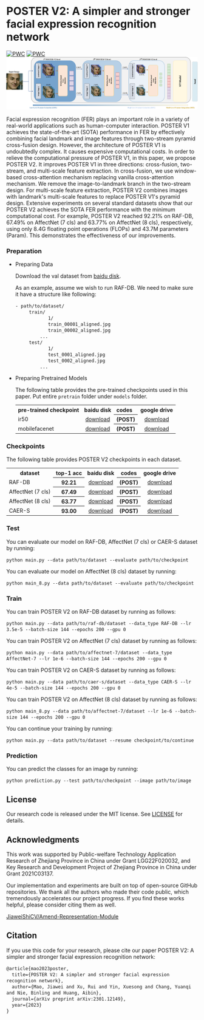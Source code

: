 # POSTER V2: A simpler and stronger facial expression recognition network 

[![PWC](https://img.shields.io/endpoint.svg?url=https://paperswithcode.com/badge/poster-v2-a-simpler-and-stronger-facial/facial-expression-recognition-on-affectnet)](https://paperswithcode.com/sota/facial-expression-recognition-on-affectnet?p=poster-v2-a-simpler-and-stronger-facial)
[![PWC](https://img.shields.io/endpoint.svg?url=https://paperswithcode.com/badge/poster-v2-a-simpler-and-stronger-facial/facial-expression-recognition-on-raf-db)](https://paperswithcode.com/sota/facial-expression-recognition-on-raf-db?p=poster-v2-a-simpler-and-stronger-facial)
![fig1](./figures/fig1.png)

Facial expression recognition (FER) plays an important role in a variety of real-world applications such as human-computer interaction. 
POSTER V1 achieves the state-of-the-art (SOTA) performance in FER by effectively combining facial landmark and image features through two-stream pyramid cross-fusion design. 
However, the architecture of POSTER V1 is undoubtedly complex. It causes expensive computational costs. 
In order to relieve the computational pressure of POSTER V1, in this paper, we propose POSTER V2. 
It improves POSTER V1 in three directions: cross-fusion, two-stream, and multi-scale feature extraction. 
In cross-fusion, we use window-based cross-attention mechanism replacing vanilla cross-attention mechanism. 
We remove the image-to-landmark branch in the two-stream design. 
For multi-scale feature extraction, POSTER V2 combines images with landmark's multi-scale features to replace POSTER V1's pyramid design. 
Extensive experiments on several standard datasets show that our POSTER V2 achieves the SOTA FER performance with the minimum computational cost. 
For example, POSTER V2 reached 92.21% on RAF-DB, 67.49% on AffectNet (7 cls) and 63.77% on AffectNet (8 cls), respectively, using only 8.4G floating point operations (FLOPs) and 43.7M parameters (Param). 
This demonstrates the effectiveness of our improvements. 
### Preparation
- Preparing Data

  Download the val dataset from [baidu disk](https://pan.baidu.com/s/1OF6ldYQXpCaAyj9WyTF5Mg?pwd=POST).
  
  As an example, assume we wish to run RAF-DB. We need to make sure it have a structure like following:

	```
	- path/to/dataset/
		 train/
		 		1/
		     	train_00001_aligned.jpg
		     	train_00002_aligned.jpg
		     ...
		 test/
		 		1/
		     	test_0001_aligned.jpg
		     	test_0002_aligned.jpg
		     ...
	```

- Preparing Pretrained Models
  
	The following table provides the pre-trained checkpoints used in this paper. Put entire `pretrain` folder under `models` folder.

	<table><tbody>
	<!-- START TABLE -->
	<!-- TABLE HEADER -->
	<th valign="bottom">pre-trained checkpoint</th>
	<th valign="bottom">baidu disk</th>
	<th valign="bottom">codes</th>
	<th valign="bottom">google drive</th>
	<!-- TABLE BODY -->
	<tr><td align="left">ir50</td>
	<td align="center"><a href="https://pan.baidu.com/s/131P9WRQfppUtsrXv8M9RQg">download</a></td>
	<th valign="bottom">(POST)</th>
  	<td align="center"><a href="https://drive.google.com/file/d/17QAIPlpZUwkQzOTNiu-gUFLTqAxS-qHt/view?usp=sharing">download</a></td>
	</tr>
	<tr><td align="left">mobilefacenet</td>
	<td align="center"><a href="https://pan.baidu.com/s/1UPO8nYkr77AsJpMkyrt2ig">download</a></td>
	<th valign="bottom">(POST)</th>
  	<td align="center"><a href="https://drive.google.com/file/d/1SMYP5NDkmDE3eLlciN7Z4px-bvFEuHEX/view?usp=sharing">download</a></td>
	</tbody></table>

### Checkpoints
The following table provides POSTER V2 checkpoints in each dataset.

<table><tbody>
<!-- START TABLE -->
<!-- TABLE HEADER -->
<th valign="bottom">dataset</th>
<th valign="bottom">top-1 acc</th>
<th valign="bottom">baidu disk</th>
<th valign="bottom">codes</th>
<th valign="bottom">google drive</th>
<!-- TABLE BODY -->
<tr><td align="left">RAF-DB</td>
<th valign="bottom">92.21</th>
<td align="center"><a href="https://pan.baidu.com/s/1jYmrHpwoX9zAvWf3CrdIpQ">download</a></td>
<th valign="bottom">(POST)</th>
<td align="center"><a href="https://drive.google.com/file/d/1aVm_hmJyZ5E_0p25XTbm3X9ophsKqCxv/view?usp=sharing">download</a></td>
<tr><td align="left">AffectNet (7 cls)</td>
<th valign="bottom">67.49</th>
<td align="center"><a href="https://pan.baidu.com/s/1fRVaiHekZxJHgPSMB5FyLA">download</a></td>
<th valign="bottom">(POST)</th>
<td align="center"><a href="https://drive.google.com/file/d/1c_gp5UdlcMjIB2dZtdhXFfHOQg1OqU-D/view?usp=sharing">download</a></td>
<tr><td align="left">AffectNet (8 cls)</td>
<th valign="bottom">63.77</th>
<td align="center"><a href="https://pan.baidu.com/s/1J9ijbVp1qr74EF1yvW6Umg">download</a></td>
<th valign="bottom">(POST)</th>
<td align="center"><a href="https://drive.google.com/file/d/1tdYH12vgWnIWfupuBkP3jmWS0pJtDxvh/view?usp=sharing">download</a></td>
<tr><td align="left">CAER-S</td>
<th valign="bottom">93.00</th>
<td align="center"><a href="https://pan.baidu.com/s/1-iT1gLEN-5YrYRB0-V0e6w">download</a></td>
<th valign="bottom">(POST)</th>
<td align="center"><a href="https://drive.google.com/file/d/1Q7RDJxVPTkDH2rlhiAiOpSbIo1wUOqPv/view?usp=sharing">download</a></td>
</tbody></table>


### Test

You can evaluate our model on RAF-DB, AffectNet (7 cls) or CAER-S dataset by running:

```
python main.py --data path/to/dataset --evaluate path/to/checkpoint
```

You can evaluate our model on AffectNet (8 cls) dataset by running:
```
python main_8.py --data path/to/dataset --evaluate path/to/checkpoint
```

### Train
You can train POSTER V2 on RAF-DB dataset by running as follows:
```
python main.py --data path/to/raf-db/dataset --data_type RAF-DB --lr 3.5e-5 --batch-size 144 --epochs 200 --gpu 0
```
You can train POSTER V2 on AffectNet (7 cls) dataset by running as follows:
```
python main.py --data path/to/affectnet-7/dataset --data_type AffectNet-7 --lr 1e-6 --batch-size 144 --epochs 200 --gpu 0
```
You can train POSTER V2 on CAER-S dataset by running as follows:
```
python main.py --data path/to/caer-s/dataset --data_type CAER-S --lr 4e-5 --batch-size 144 --epochs 200 --gpu 0
```
You can train POSTER V2 on AffectNet (8 cls) dataset by running as follows:
```
python main_8.py --data path/to/affectnet-7/dataset --lr 1e-6 --batch-size 144 --epochs 200 --gpu 0
```
You can continue your training by running:
```
python main.py --data path/to/dataset --resume checkpoint/to/continue
```

### Prediction
You can predict the classes for an image by running:
```
python prediction.py --test path/to/checkpoint --image path/to/image
```

## License

Our research code is released under the MIT license. See [LICENSE](LICENSE) for details. 



## Acknowledgments

This work was supported by Public-welfare Technology Application Research of Zhejiang Province in China under Grant LGG22F020032, and Key Research and Development Project of Zhejiang Province in China under Grant 2021C03137.

Our implementation and experiments are built on top of open-source GitHub repositories. We thank all the authors who made their code public, which tremendously accelerates our project progress. If you find these works helpful, please consider citing them as well.

[JiaweiShiCV/Amend-Representation-Module](https://github.com/JiaweiShiCV/Amend-Representation-Module) 

## Citation

If you use this code for your research, please cite our paper POSTER V2: A simpler and stronger facial expression recognition network:

```
@article{mao2023poster,
  title={POSTER V2: A simpler and stronger facial expression recognition network},
  author={Mao, Jiawei and Xu, Rui and Yin, Xuesong and Chang, Yuanqi and Nie, Binling and Huang, Aibin},
  journal={arXiv preprint arXiv:2301.12149},
  year={2023}
}
```
